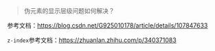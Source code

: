 > 伪元素的显示层级问题如何解决？

参考文档：https://blog.csdn.net/G925010178/article/details/107847633

`z-index`参考文档：https://zhuanlan.zhihu.com/p/340371083